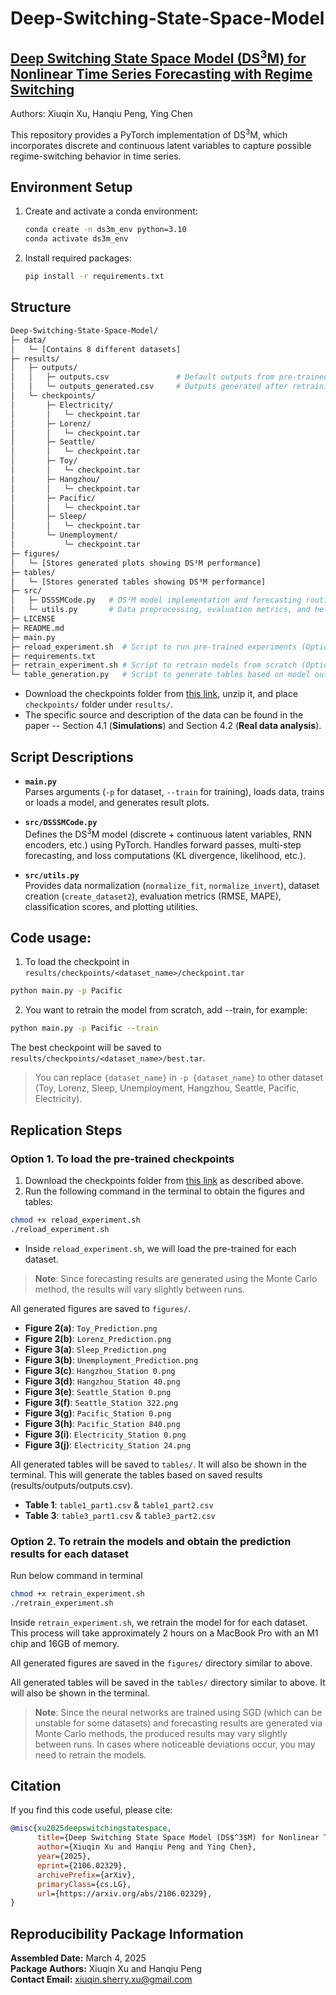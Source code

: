# Deep-Switching-State-Space-Model

## [Deep Switching State Space Model (DS<sup>3</sup>M) for Nonlinear Time Series Forecasting with Regime Switching](https://arxiv.org/abs/2106.02329)
Authors: Xiuqin Xu, Hanqiu Peng, Ying Chen

This repository provides a PyTorch implementation of DS<sup>3</sup>M, which incorporates discrete and continuous latent variables to capture possible regime-switching behavior in time series.

## Environment Setup

1. Create and activate a conda environment:
   ```bash
   conda create -n ds3m_env python=3.10
   conda activate ds3m_env
   ```

2.	Install required packages:
    ```bash
    pip install -r requirements.txt
    ```

## Structure
```bash
Deep-Switching-State-Space-Model/
├─ data/
│   └─ [Contains 8 different datasets]
├─ results/
│   ├─ outputs/
│   │   ├─ outputs.csv               # Default outputs from pre-trained models
│   │   └─ outputs_generated.csv     # Outputs generated after retraining models
│   └─ checkpoints/
│       ├─ Electricity/
│       │   └─ checkpoint.tar
│       ├─ Lorenz/
│       │   └─ checkpoint.tar
│       ├─ Seattle/
│       │   └─ checkpoint.tar
│       ├─ Toy/
│       │   └─ checkpoint.tar
│       ├─ Hangzhou/
│       │   └─ checkpoint.tar
│       ├─ Pacific/
│       │   └─ checkpoint.tar
│       ├─ Sleep/
│       │   └─ checkpoint.tar
│       └─ Unemployment/
│           └─ checkpoint.tar
├─ figures/
│   └─ [Stores generated plots showing DS³M performance]
├─ tables/
│   └─ [Stores generated tables showing DS³M performance]
├─ src/
│   ├─ DSSSMCode.py   # DS³M model implementation and forecasting routines
│   └─ utils.py       # Data preprocessing, evaluation metrics, and helper functions
├─ LICENSE
├─ README.md
├─ main.py        
├─ reload_experiment.sh  # Script to run pre-trained experiments (Option 1)
├─ requirements.txt
├─ retrain_experiment.sh # Script to retrain models from scratch (Option 2)
└─ table_generation.py   # Script to generate tables based on model outputs  
```
- Download the checkpoints folder from [this link](https://www.dropbox.com/scl/fi/uhqpjmubfcr5wr102nxzr/checkpoints.zip?rlkey=2p6xabwl7e3325eaxefc9slbj&dl=0), unzip it, and place `checkpoints/` folder under `results/`.
- The specific source and description of the data can be found in the paper -- Section 4.1 (**Simulations**) and Section 4.2 (**Real data analysis**).

## Script Descriptions
- **`main.py`**  
  Parses arguments (`-p` for dataset, `--train` for training), loads data, trains or loads a model, and generates result plots.

- **`src/DSSSMCode.py`**  
  Defines the DS<sup>3</sup>M model (discrete + continuous latent variables, RNN encoders, etc.) using PyTorch. Handles forward passes, multi-step forecasting, and loss computations (KL divergence, likelihood, etc.).

- **`src/utils.py`**  
  Provides data normalization (`normalize_fit`, `normalize_invert`), dataset creation (`create_dataset2`), evaluation metrics (RMSE, MAPE), classification scores, and plotting utilities.

## Code usage:
1. To load the checkpoint in `results/checkpoints/<dataset_name>/checkpoint.tar`
```bash
python main.py -p Pacific
```
2. You want to retrain the model from scratch, add --train, for example:
```bash
python main.py -p Pacific --train
```
The best checkpoint will be saved to `results/checkpoints/<dataset_name>/best.tar`.
> You can replace `{dataset_name}` in `-p {dataset_name}` to other dataset (Toy, Lorenz, Sleep, Unemployment, Hangzhou, Seattle,  Pacific, Electricity).

## Replication Steps
### Option 1. To load the pre-trained checkpoints
1. Download the checkpoints folder from [this link](https://www.dropbox.com/scl/fi/uhqpjmubfcr5wr102nxzr/checkpoints.zip?rlkey=2p6xabwl7e3325eaxefc9slbj&dl=0) as described above.
2. Run the following command in the terminal to obtain the figures and tables:

```bash
chmod +x reload_experiment.sh  
./reload_experiment.sh
```
- Inside `reload_experiment.sh`, we will load the pre-trained for each dataset.
> **Note**: Since forecasting results are generated using the Monte Carlo method, the results will vary slightly between runs.

All generated figures are saved to `figures/`. 
- **Figure 2(a)**: `Toy_Prediction.png`
- **Figure 2(b)**: `Lorenz_Prediction.png`
- **Figure 3(a)**: `Sleep_Prediction.png`
- **Figure 3(b)**: `Unemployment_Prediction.png`
- **Figure 3(c)**: `Hangzhou_Station 0.png`
- **Figure 3(d)**: `Hangzhou_Station 40.png`
- **Figure 3(e)**: `Seattle_Station 0.png`
- **Figure 3(f)**: `Seattle_Station 322.png`
- **Figure 3(g)**: `Pacific_Station 0.png`
- **Figure 3(h)**: `Pacific_Station 840.png`
- **Figure 3(i)**: `Electricity_Station 0.png`
- **Figure 3(j)**: `Electricity_Station 24.png` 

All generated tables will be saved to `tables/`. It will also be shown in the terminal. This will generate the tables based on saved results (results/outputs/outputs.csv).
- **Table 1**: `table1_part1.csv` & `table1_part2.csv`
- **Table 3**: `table3_part1.csv` & `table3_part2.csv`

### Option 2. To retrain the models and obtain the prediction results for each dataset
Run below command in terminal
```bash
chmod +x retrain_experiment.sh  
./retrain_experiment.sh
```
Inside `retrain_experiment.sh`, we retrain the model for for each dataset. This process will take approximately 2 hours on a MacBook Pro with an M1 chip and 16GB of memory.

All generated figures are saved in the `figures/` directory similar to above.

All generated tables will be saved in the `tables/` directory similar to above. It will also be shown in the terminal.

> **Note**: Since the neural networks are trained using SGD (which can be unstable for some datasets) and forecasting results are generated via Monte Carlo methods, the produced results may vary slightly between runs. In cases where noticeable deviations occur, you may need to retrain the models.

## Citation
If you find this code useful, please cite:
```bibtex
@misc{xu2025deepswitchingstatespace,
      title={Deep Switching State Space Model (DS$^3$M) for Nonlinear Time Series Forecasting with Regime Switching}, 
      author={Xiuqin Xu and Hanqiu Peng and Ying Chen},
      year={2025},
      eprint={2106.02329},
      archivePrefix={arXiv},
      primaryClass={cs.LG},
      url={https://arxiv.org/abs/2106.02329}, 
}
```

## Reproducibility Package Information
**Assembled Date:** March 4, 2025  
**Package Authors:** Xiuqin Xu and Hanqiu Peng  
**Contact Email:** [xiuqin.sherry.xu@gmail.com](mailto:xiuqin.sherry.xu@gmail.com)
